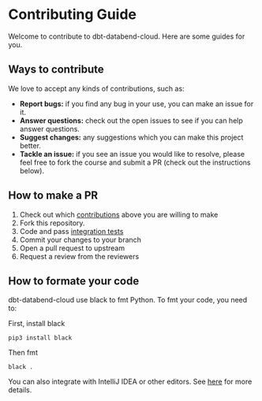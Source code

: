# Contributing Guide

Welcome to contribute to dbt-databend-cloud. Here are some guides for you.

## Ways to contribute

We love to accept any kinds of contributions, such as:

- **Report bugs:** if you find any bug in your use, you can make an issue for it.
- **Answer questions:** check out the open issues to see if you can help answer questions.
- **Suggest changes:** any suggestions which you can make this project better.
- **Tackle an issue:** if you see an issue you would like to resolve, please feel free to fork the course and submit
  a PR (check out the instructions below).

## How to make a PR

1. Check out which [contributions](#ways-to-contribute) above you are willing to make
2. Fork this repository.
3. Code and pass [integration tests](test/README.md)
4. Commit your changes to your branch
5. Open a pull request to upstream
6. Request a review from the reviewers

## How to formate your code

dbt-databend-cloud use black to fmt Python. To fmt your code, you need to:

First, install black
```
pip3 install black
```
Then fmt
```
black .
```

You can also integrate with IntelliJ IDEA or other editors. See [here](https://black.readthedocs.io/en/stable/integrations/editors.html) for more details.


